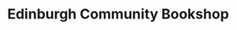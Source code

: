 ---
title: "Edinburgh Community Bookshop"
url: /edinburgh/edinburgh-community-bookshop/
shop: Bücher
---